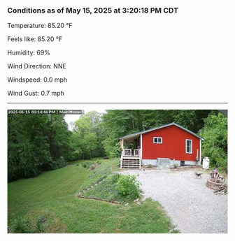 ### Conditions as of May 15, 2025 at 3:20:18 PM CDT 

Temperature: 85.20 &deg;F

Feels like: 85.20 &deg;F

Humidity: 69%

Wind Direction: NNE

Windspeed: 0.0 mph

Wind Gust: 0.7 mph

---

<img src="./images/latest.jpeg"/>

